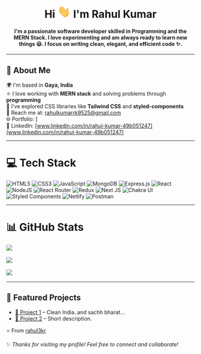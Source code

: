 <h1 align="center">Hi <img src="https://raw.githubusercontent.com/ABSphreak/ABSphreak/master/gifs/Hi.gif" width="35"> I'm Rahul Kumar</h1>
<h4 align="center">I'm a passionate software developer skilled in Programming and the MERN Stack. I love experimenting and am always ready to learn new things 😃. I focus on writing clean, elegant, and efficient code ✨.</h4>

---
## 🚀 About Me
🌍 I'm based in **Gaya, India**  
⚛️ I love working with **MERN stack** and solving problems through **programming**  
🚀 I've explored CSS libraries like **Tailwind CSS** and **styled-components**  
📧 Reach me at: [rahulkumarrk9525@gmail.com](mailto:rahulkumarrk9525@gmail.com)  
🌐 Portfolio: [  
🔗 LinkedIn: [www.linkedin.com/in/rahul-kumar-49b051247](www.linkedin.com/in/rahul-kumar-49b051247)

---

# 💻 Tech Stack
![HTML5](https://img.shields.io/badge/html5-%23E34F26.svg?style=for-the-badge&logo=html5&logoColor=white) 
![CSS3](https://img.shields.io/badge/css3-%231572B6.svg?style=for-the-badge&logo=css3&logoColor=white) 
![JavaScript](https://img.shields.io/badge/javascript-%23323330.svg?style=for-the-badge&logo=javascript&logoColor=%23F7DF1E) 
![MongoDB](https://img.shields.io/badge/MongoDB-%234ea94b.svg?style=for-the-badge&logo=mongodb&logoColor=white) 
![Express.js](https://img.shields.io/badge/express.js-%23404d59.svg?style=for-the-badge&logo=express&logoColor=%2361DAFB) 
![React](https://img.shields.io/badge/react-%2320232a.svg?style=for-the-badge&logo=react&logoColor=%2361DAFB) 
![NodeJS](https://img.shields.io/badge/node.js-6DA55F?style=for-the-badge&logo=node.js&logoColor=white) 
![React Router](https://img.shields.io/badge/React_Router-CA4245?style=for-the-badge&logo=react-router&logoColor=white) 
![Redux](https://img.shields.io/badge/redux-%23593d88.svg?style=for-the-badge&logo=redux&logoColor=white) 
![Next JS](https://img.shields.io/badge/Next-black?style=for-the-badge&logo=next.js&logoColor=white) 
![Chakra UI](https://img.shields.io/badge/chakra-%234ED1C5.svg?style=for-the-badge&logo=chakraui&logoColor=white) 
![Styled Components](https://img.shields.io/badge/styled--components-DB7093?style=for-the-badge&logo=styled-components&logoColor=white) 
![Netlify](https://img.shields.io/badge/netlify-%23000000.svg?style=for-the-badge&logo=netlify&logoColor=#00C7B7) 
![Postman](https://img.shields.io/badge/Postman-FF6C37?style=for-the-badge&logo=postman&logoColor=white)

---

# 📊 GitHub Stats

![](https://github-readme-stats.vercel.app/api/top-langs?username=rahul3kr&theme=transparent&hide_border=true&show_icons=true&locale=en&layout=compact&title_color=black&text_color=black)

![](https://github-readme-stats.vercel.app/api?username=rahul3kr&theme=transparent&hide_border=true&show_icons=true&locale=en&title_color=black&text_color=black)

![](https://github-readme-streak-stats.herokuapp.com/?user=rahul3kr&theme=transparent&hide_border=true&title_color=black&text_color=black&sideNums=black&sideLabels=black&ring=black&fire=black&currStreakLabel=white&currStreakNum=black)

---

## 📂 Featured Projects
- [🔗 Project 1](https://github.com/rahul3kr/project1) – Clean India..and sachh bharat...
- [🔗 Project 2](https://github.com/rahul3kr/project2) – Short description.

⭐️ From [rahul3kr](https://github.com/rahul3kr)


✨ _Thanks for visiting my profile! Feel free to connect and collaborate!_
